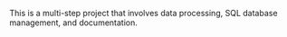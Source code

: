 This is a multi-step project that involves data processing, SQL database management, and documentation. 
